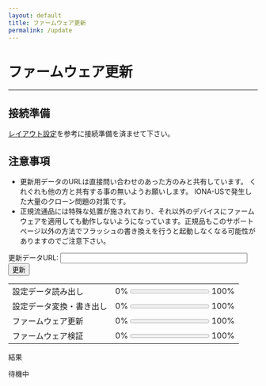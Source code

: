 ```yaml
---
layout: default
title: ファームウェア更新
permalink: /update
---
```

# ファームウェア更新
---
## 接続準備
[レイアウト設定](/iona-sb-support/setting)を参考に接続準備を済ませて下さい。

## 注意事項
- 更新用データのURLは直接問い合わせのあった方のみと共有しています。
くれぐれも他の方と共有する事の無いようお願いします。
IONA-USで発生した大量のクローン問題の対策です。
- 正規流通品には特殊な処置が施されており、それ以外のデバイスにファームウェアを適用しても動作しないようになっています。正規品もこのサポートページ以外の方法でフラッシュの書き換えを行うと起動しなくなる可能性がありますのでご注意下さい。

<script src="https://toyoshim.github.io/CH559Flasher.js/CH559Flasher.js"></script>

<div>更新データURL:
<input type="text" id="url" style="width: 75%;">
<button onclick="run();">更新</button>
</div>

| | |
|-|-|
|設定データ読み出し |0% <progress id="data_r" max=1 value=0></progress> 100%|
|設定データ変換・書き出し |0% <progress id="data_w" max=1 value=0></progress> 100%|
|ファームウェア更新 |0% <progress id="code_w" max=1 value=0></progress> 100%|
|ファームウェア検証 |0% <progress id="code_v" max=1 value=0></progress> 100%|

結果
<pre id="error">
待機中
</pre>

<script>
const hash = [
  {
    version: '1.01',
    hash: [0xff, 0x19, 0x1b, 0x84, 0x39, 0x5c, 0x0a, 0xf9, 0x41, 0x01, 0x11, 0xd0, 0x68, 0x83, 0xd2, 0xb8, 0x51, 0x67, 0x17, 0xd7, 0x8d, 0x60, 0x9a, 0x6a, 0x5a, 0xbd, 0x2e, 0xc2, 0xbb, 0x30, 0x2e, 0x73]
  },  {
    version: '1.02',
    hash: [0x87, 0x9d, 0xd9, 0xc8, 0xe1, 0x71, 0x0d, 0xf3, 0x7d, 0x4a, 0x85, 0xf0, 0xb4, 0x12, 0xfa, 0xe6, 0x34, 0xe5, 0x84, 0x62, 0x92, 0xd0, 0xe7, 0x6d, 0x7c, 0x55, 0xa7, 0xb3, 0x60, 0xdc, 0x87, 0x97]
  }, {
    version: '1.12',
    hash: [0x92, 0x07, 0xb1, 0xd1, 0xe8, 0x77, 0x50, 0x6a, 0x5e, 0xa6, 0xb4, 0xaa, 0x5e, 0xae, 0x83, 0x03, 0x66, 0xec, 0x48, 0x34, 0xfa, 0x57, 0x07, 0xca, 0x46, 0xd1, 0xcb, 0xf2, 0xc7, 0xaf, 0x77, 0x47]
  }
];
function log(text) {
  document.getElementById('error').innerText = text;
}
async function run() {
  const url = document.getElementById('url').value;
  fetch(url).then(async e => {
    const data = await e.arrayBuffer();
    const u8 = new Uint8Array(data);
    const size = u8.length - u8[u8.length - 2] - 1;
    const digest = new Uint8Array(
        await crypto.subtle.digest('SHA-256', data.slice(0, size)));
    let result = false;
    let version = '0.00';
    for (let v = 0; v < hash.length; v += 1) {
      let hash_result = true;
      for (let i = 0; i < 32; i += 1) {
        if (digest[i] != hash[v].hash[i]) {
          hash_result = false;
          break;
        }
      }
      if (hash_result) {
        version = hash[v].version;
        result = true;
        break;
      }
    }
    if (!result) {
      log('ファームウェアの取得に失敗しました');
      return;
    }
    log('ファームウェアの準備ができました (Version ' + version + ')');
    const flasher = new CH559Flasher();
    if (!await flasher.connect()) {
      const error = (flasher.error == 'claimFailed')
       ? 'デバイスが使用中'
       : flasher.error;
      log('IONA-SBへの接続に失敗: ' + error);
      return;
    }
    log('設定データ読み出し中');
    const dataReadBar = document.getElementById('data_r');
    const settings = new Uint8Array(528);
    for (let i = 0; i < 528; i += 32) {
      let size = Math.min(32, 528 - i);
      let buffer = await flasher.readDataInRange(0xf000 + i, size);
      if (!buffer) {
        log('設定データ読み出し中にエラー: ' + flasher.error);
        return;
      }
      let readData = new Uint8Array(buffer);
      for (let j = 0; j < size; j += 1) {
        settings[i + j] = readData[j];
      }
      dataReadBar.value = i / 528;
    }
    dataReadBar.value = 1;
    log('設定データ変換中');
    if (settings[0] != 'I'.charCodeAt(0) ||
        settings[1] != 'N'.charCodeAt(0) ||
        settings[2] != 'S'.charCodeAt(0) ||
        settings[3] != 'B'.charCodeAt(0) ||
        settings[4] != 1 ||
        (settings[5] != 0 && settings[5] != 2)) {
      log('設定データが壊れています');
      return;
    }
    if (settings[5] == 0) {
      // Update 1.00 to 1.02
      settings[5] = 2;  // minor version
      for (let i = 520; i < 528; i += 1) {
        settings[i] = 0;
      }
    }

    log('設定データ保存中');
    const dataWriteBar = document.getElementById('data_w');
    if (!await flasher.eraseData()) {
      log('設定データ保存中にエラー: ' + flasher.error);
      return;
    }
    for (let i = 0; i < 528; i += 32) {
      let size = Math.min(32, 528 - i);
      if (!await flasher.writeDataInRange(
          0xf000 + i, settings.buffer.slice(i, i + size))) {
        log('設定データ保存中にエラー: ' + flasher.error);
        return;
      }
      dataWriteBar.value = i / 528;
    }
    dataWriteBar.value = 1;

    log('ファームウェア更新中');
    const blockSize = ((data.byteLength + 1023) / 1024) | 0;
    const writeBar = document.getElementById('code_w');
    const verifyBar = document.getElementById('code_v');
    if (!await flasher.eraseBlock(blockSize) ||
        !await flasher.write(data, rate => writeBar.value = rate) ||
        !await flasher.verify(data, rate => verifyBar.value = rate)) {
      log('ファームウェア更新中にエラー: ' + flasher.error);
      return;
    }
    log('正常終了');
  });
}
</script>